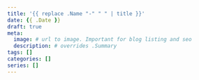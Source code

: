 ```yaml
---
title: '{{ replace .Name "-" " " | title }}'
date: {{ .Date }}
draft: true
meta:
  image: # url to image. Important for blog listing and seo
  description: # overrides .Summary
tags: []
categories: []
series: []
---
```


<!--  Start Typing... -->

